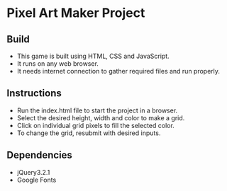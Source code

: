 # Pixel Art Maker Project

## Build

* This game is built using HTML, CSS and JavaScript.
* It runs on any web browser.
* It needs internet connection to gather required files and run properly.

## Instructions

* Run the index.html file to start the project in a browser.
* Select the desired height, width and color to make a grid.
* Click on individual grid pixels to fill the selected color.
* To change the grid, resubmit with desired inputs.

## Dependencies

* jQuery3.2.1
* Google Fonts

